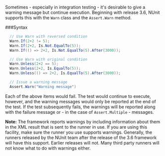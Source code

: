 Sometimes - especially in integration testing - it's desirable to give a warning message but continue execution. Beginning with release 3.6, NUnit supports this with the `Warn` class and the `Assert.Warn` method.

###Syntax

```C#
  // Use Warn with reversed condition
  Warn.If(2+2 != 5);
  Warn.If(2+2, Is.Not.EqualTo(5));
  Warn.If(() => 2+2, Is.Not.EqualTo(5).After(3000));

  // Use Warn with original condition
  Warn.Unless(2+2 == 5);
  Warn.Unless(2+2, Is.EqualTo(5));
  Warn.Unless(() => 2+2, Is.EqualTo(5).After(3000));

  // Issue a warning message
  Assert.Warn("Warning message")
```

Each of the above items would fail. The test would continue to execute, however, and the warning messages would only be reported at the end of the test. If the test subsequently fails, the warnings will be reported along with the failure message or - in the case of `Assert.Multiple` - messages.

**Note:** The framework reports warnings by including information about them in the XML result that is sent to the runner in use. If you are using this facility, make sure the runner you use supports warnings. Generally, the runners released by the NUnit team after the release of the 3.6 framework will have this support. Earlier releases will not. Many third party runners will not know what to do with warnings either.